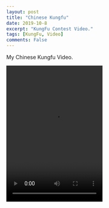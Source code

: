 ```yaml
---
layout: post
title: "Chinese Kungfu"
date: 2019-10-8
excerpt: "KungFu Contest Video."
tags: [KungFu, Video]
comments: False
---
```


My Chinese Kungfu Video.
<div class="container animated fadeIn">
<video width="254" height="360" src="/assets/kungfu.mp4" controls="controls">
您的浏览器不支持 video 标签。
</video>
</div>
